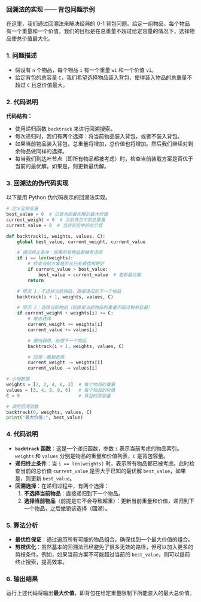 ### 回溯法的实现 —— 背包问题示例

在这里，我们通过回溯法来解决经典的 0-1 背包问题。给定一组物品，每个物品有一个重量和一个价值，我们的目标是在总重量不超过给定容量的情况下，选择物品使总价值最大化。

### 1. 问题描述

- 假设有 `n` 个物品，每个物品 `i` 有一个重量 `wi` 和一个价值 `vi`。
- 给定背包的总容量 `C`，我们希望选择物品装入背包，使得装入物品的总重量不超过 `C` 且总价值最大。

### 2. 代码说明

**代码结构：**

- 使用递归函数 `backtrack` 来进行回溯搜索。
- 每次递归时，我们有两个选择：将当前物品装入背包，或者不装入背包。
- 如果当前物品装入背包，总重量将增加，总价值也将增加。然后我们继续对剩余物品做同样的选择。
- 每当我们到达叶节点（即所有物品都被考虑）时，检查当前装载方案是否优于当前的最优解。如果是，则更新最优解。

### 3. 回溯法的伪代码实现

以下是用 Python 伪代码表示的回溯法实现。

```python
# 定义全局变量
best_value = 0  # 记录当前最优解的最大价值
current_weight = 0  # 当前背包中的总重量
current_value = 0  # 当前背包中的总价值

def backtrack(i, weights, values, C):
    global best_value, current_weight, current_value

    # 递归终止条件：如果所有物品都被考虑完
    if i == len(weights):
        # 检查当前方案是否比已有最优解更好
        if current_value > best_value:
            best_value = current_value  # 更新最优解
        return

    # 情况 1：不选择当前物品，直接递归到下一个物品
    backtrack(i + 1, weights, values, C)

    # 情况 2：选择当前物品（前提是当前物品的重量不超过剩余容量）
    if current_weight + weights[i] <= C:
        # 做出选择
        current_weight += weights[i]
        current_value += values[i]

        # 递归调用，处理下一个物品
        backtrack(i + 1, weights, values, C)

        # 回溯：撤销选择
        current_weight -= weights[i]
        current_value -= values[i]

# 示例数据
weights = [2, 2, 4, 6, 3]  # 每个物品的重量
values = [3, 4, 8, 9, 6]   # 每个物品的价值
C = 9                      # 背包的总容量

# 调用回溯函数
backtrack(0, weights, values, C)
print("最大价值:", best_value)
```

### 4. 代码说明

- **`backtrack` 函数**：这是一个递归函数，参数 `i` 表示当前考虑的物品索引。`weights` 和 `values` 分别是物品的重量和价值列表，`C` 是背包容量。
- **递归终止条件**：当 `i == len(weights)` 时，表示所有物品都已被考虑。此时检查当前的总价值 `current_value` 是否大于已知的最优解 `best_value`，如果是，则更新 `best_value`。
- **回溯选择**：在递归过程中，有两个选择：
  1. **不选择当前物品**：直接递归到下一个物品。
  2. **选择当前物品**（前提是它不会导致超重）：更新当前重量和价值，递归到下一个物品，之后撤销该选择（回溯）。

### 5. 算法分析

- **最优性保证**：通过遍历所有可能的物品组合，确保找到一个最大价值的组合。
- **剪枝优化**：虽然基本的回溯法已经避免了很多无效的路径，但可以加入更多的剪枝条件。例如，如果当前方案不可能超过当前的 `best_value`，则可以提前终止搜索，提高效率。

### 6. 输出结果

运行上述代码将输出**最大价值**，即背包在给定重量限制下所能装入的最大总价值。